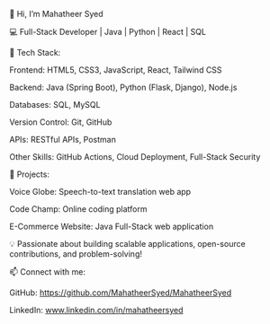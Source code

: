 👋 Hi, I’m Mahatheer Syed

💻 Full-Stack Developer | Java | Python | React | SQL

🚀 Tech Stack:

Frontend: HTML5, CSS3, JavaScript, React, Tailwind CSS

Backend: Java (Spring Boot), Python (Flask, Django), Node.js

Databases: SQL, MySQL

Version Control: Git, GitHub

APIs: RESTful APIs, Postman

Other Skills: GitHub Actions, Cloud Deployment, Full-Stack Security

🔭 Projects:

Voice Globe: Speech-to-text translation web app

Code Champ: Online coding platform

E-Commerce Website: Java Full-Stack web application

💡 Passionate about building scalable applications, open-source contributions, and problem-solving!

📫 Connect with me:

GitHub: https://github.com/MahatheerSyed/MahatheerSyed

LinkedIn: www.linkedin.com/in/mahatheersyed
